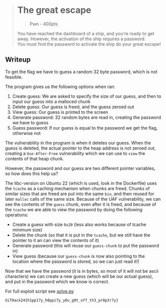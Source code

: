 > # The great escape
> > Pwn - 400pts
>
> You have reached the dashboard of a ship, and you're ready to get away. However,
> the activation of the ship requires a password.<br/>
> You must find the password to activate the ship do your great escape!

## Writeup
To get the flag we have to guess a random 32 byte password, which is not feasible.

The program gives us the following options when ran:
1. Create guess: We are asked to specify the size of our guess, and then to input our guess into a malloced chunk
2. Delete guess: Our guess is freed, and the guess zeroed out
3. View guess: Our guess is printed to the screen
4. Generate password: 32 random bytes are read in, creating the password we have to guess
5. Guess password: If our guess is equal to the password we get the flag, otherwise not


The vulnerability in the program is when it deletes our guess. When the guess is deleted, the actual pointer to the heap address is not zeroed out, creating a `Use-After-Free` vulnerability which we can use to `view` the contents of that heap chunk.

However, the password and our guess are two different pointer variables, so how does this help us?

The libc-version on Ubuntu 22 (which is used, look in the Dockerfile) uses the `tcache` as a caching mechanism when chunks are freed. Chunks of similar sizes that are freed are put into the same `bin`, and then reused for later `malloc` calls of the same size. Because of the UAF vulnerability, we can see the contents of the `guess` chunk, even after it is freed, and because of the `tcache` we are able to view the password by doing the following operations:
- Create a guess with size `0x20` (less also works because of tcache minimum size)
- Delete the chunk (so that it is put in the `tcache`, but we still have the pointer to it an can view the contents of it)
- Generate password (this will reuse our `guess-chunk` to put the password in)
- View guess (because our `guess-chunk` is now also pointing to the location where the password is stored, so we can just read it!)

Now that we have the password (it is in bytes, so most of it will not be ascii characters) we can create a new guess (which will be our actual guess), and put in the password which we know is correct.

For full exploit script see [solve.py](./solve.py)

```
UiTHack24{h1pp17y_h0ppi7y_y0u_g0t_off_th3_pr0p3r7y}
```
